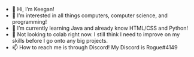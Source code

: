 - 👋 Hi, I’m Keegan!
- 👀 I’m interested in all things computers, computer science, and programming!
- 🌱 I’m currently learning Java and already know HTML/CSS and Python!
- 💞️ Not looking to colab right now. I still think I need to improve on my skills before I go onto any big projects.
- 📫 How to reach me is through Discord! My Discord is Rogue#4149
